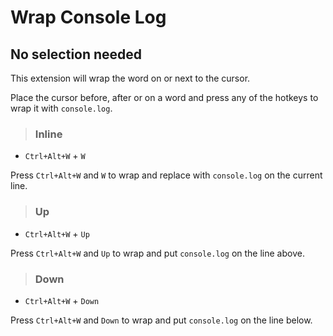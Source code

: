 # Wrap Console Log


## No selection needed

This extension will wrap the word on or next to the cursor.

Place the cursor before, after or on a word and press any of the hotkeys to wrap it with `console.log`.


> ### Inline

*  `Ctrl+Alt+W` + `W`


Press `Ctrl+Alt+W` and `W` to wrap and replace with `console.log` on the current line.

>### Up

* `Ctrl+Alt+W` + `Up`

Press `Ctrl+Alt+W` and `Up` to wrap and put `console.log` on the line above.

>### Down
* `Ctrl+Alt+W` + `Down`

Press `Ctrl+Alt+W` and `Down` to wrap and put `console.log` on the line below.